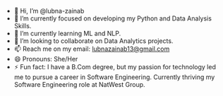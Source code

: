 - 👋 Hi, I’m @lubna-zainab
- 👀 I’m currently focused on developing my Python and Data Analysis Skills.
- 🌱 I’m currently learning ML and NLP.
- 💞️ I’m looking to collaborate on Data Analytics projects.
- 📫 Reach me on my email: lubnazainab13@gmail.com
- 😄 Pronouns: She/Her
- ⚡ Fun fact: I have a B.Com degree, but my passion for technology led me to pursue a career in Software Engineering. Currently thriving my Software Engineering role at NatWest Group.

<!---
lubna-zainab/lubna-zainab is a ✨ special ✨ repository because its `README.md` (this file) appears on your GitHub profile.
You can click the Preview link to take a look at your changes.
--->
